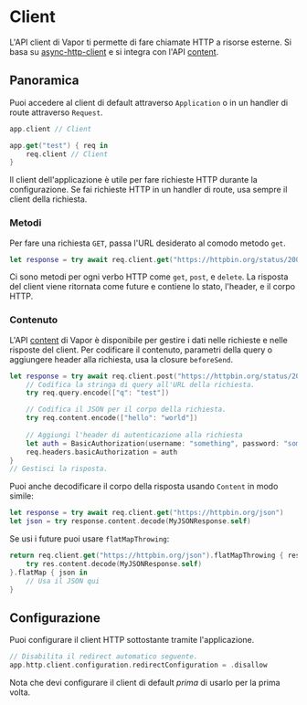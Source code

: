 # Client

L'API client di Vapor ti permette di fare chiamate HTTP a risorse esterne. Si basa su [async-http-client](https://github.com/swift-server/async-http-client) e si integra con l'API [content](content.md).

## Panoramica

Puoi accedere al client di default attraverso `Application` o in un handler di route attraverso `Request`.

```swift
app.client // Client

app.get("test") { req in
	req.client // Client
}
```

Il client dell'applicazione è utile per fare richieste HTTP durante la configurazione. Se fai richieste HTTP in un handler di route, usa sempre il client della richiesta.

### Metodi

Per fare una richiesta `GET`, passa l'URL desiderato al comodo metodo `get`.

```swift
let response = try await req.client.get("https://httpbin.org/status/200")
```

Ci sono metodi per ogni verbo HTTP come `get`, `post`, e `delete`. La risposta del client viene ritornata come future e contiene lo stato, l'header, e il corpo HTTP.

### Contenuto

L'API [content](content.md) di Vapor è disponibile per gestire i dati nelle richieste e nelle risposte del client. Per codificare il contenuto, parametri della query o aggiungere header alla richiesta, usa la closure `beforeSend`.

```swift
let response = try await req.client.post("https://httpbin.org/status/200") { req in
	// Codifica la stringa di query all'URL della richiesta.
	try req.query.encode(["q": "test"])

	// Codifica il JSON per il corpo della richiesta.
    try req.content.encode(["hello": "world"])
    
    // Aggiungi l'header di autenticazione alla richiesta
    let auth = BasicAuthorization(username: "something", password: "somethingelse")
    req.headers.basicAuthorization = auth
}
// Gestisci la risposta.
```

Puoi anche decodificare il corpo della risposta usando `Content` in modo simile:

```swift
let response = try await req.client.get("https://httpbin.org/json")
let json = try response.content.decode(MyJSONResponse.self)
```

Se usi i future puoi usare `flatMapThrowing`:

```swift
return req.client.get("https://httpbin.org/json").flatMapThrowing { res in
	try res.content.decode(MyJSONResponse.self)
}.flatMap { json in
	// Usa il JSON qui
}
```

## Configurazione

Puoi configurare il client HTTP sottostante tramite l'applicazione.

```swift
// Disabilita il redirect automatico seguente.
app.http.client.configuration.redirectConfiguration = .disallow
```

Nota che devi configurare il client di default _prima_ di usarlo per la prima volta.


